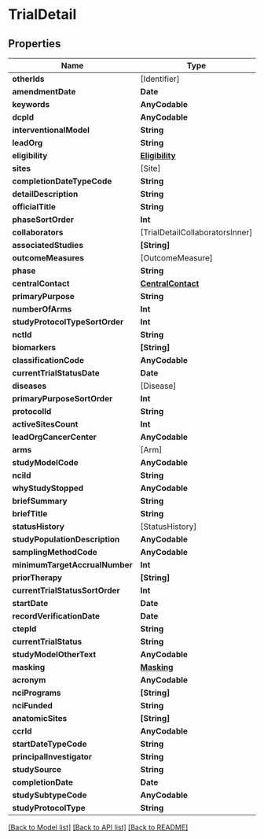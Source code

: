 # TrialDetail

## Properties
Name | Type | Description | Notes
------------ | ------------- | ------------- | -------------
**otherIds** | [Identifier] |  | [optional] 
**amendmentDate** | **Date** |  | [optional] 
**keywords** | **AnyCodable** |  | [optional] 
**dcpId** | **AnyCodable** |  | [optional] 
**interventionalModel** | **String** |  | [optional] 
**leadOrg** | **String** |  | [optional] 
**eligibility** | [**Eligibility**](Eligibility.md) |  | [optional] 
**sites** | [Site] |  | [optional] 
**completionDateTypeCode** | **String** |  | [optional] 
**detailDescription** | **String** |  | [optional] 
**officialTitle** | **String** |  | [optional] 
**phaseSortOrder** | **Int** |  | [optional] 
**collaborators** | [TrialDetailCollaboratorsInner] |  | [optional] 
**associatedStudies** | **[String]** |  | [optional] 
**outcomeMeasures** | [OutcomeMeasure] |  | [optional] 
**phase** | **String** |  | [optional] 
**centralContact** | [**CentralContact**](CentralContact.md) |  | [optional] 
**primaryPurpose** | **String** |  | [optional] 
**numberOfArms** | **Int** |  | [optional] 
**studyProtocolTypeSortOrder** | **Int** |  | [optional] 
**nctId** | **String** |  | [optional] 
**biomarkers** | **[String]** |  | [optional] 
**classificationCode** | **AnyCodable** |  | [optional] 
**currentTrialStatusDate** | **Date** |  | [optional] 
**diseases** | [Disease] |  | [optional] 
**primaryPurposeSortOrder** | **Int** |  | [optional] 
**protocolId** | **String** |  | [optional] 
**activeSitesCount** | **Int** |  | [optional] 
**leadOrgCancerCenter** | **AnyCodable** |  | [optional] 
**arms** | [Arm] |  | [optional] 
**studyModelCode** | **AnyCodable** |  | [optional] 
**nciId** | **String** |  | [optional] 
**whyStudyStopped** | **AnyCodable** |  | [optional] 
**briefSummary** | **String** |  | [optional] 
**briefTitle** | **String** |  | [optional] 
**statusHistory** | [StatusHistory] |  | [optional] 
**studyPopulationDescription** | **AnyCodable** |  | [optional] 
**samplingMethodCode** | **AnyCodable** |  | [optional] 
**minimumTargetAccrualNumber** | **Int** |  | [optional] 
**priorTherapy** | **[String]** |  | [optional] 
**currentTrialStatusSortOrder** | **Int** |  | [optional] 
**startDate** | **Date** |  | [optional] 
**recordVerificationDate** | **Date** |  | [optional] 
**ctepId** | **String** |  | [optional] 
**currentTrialStatus** | **String** |  | [optional] 
**studyModelOtherText** | **AnyCodable** |  | [optional] 
**masking** | [**Masking**](Masking.md) |  | [optional] 
**acronym** | **AnyCodable** |  | [optional] 
**nciPrograms** | **[String]** |  | [optional] 
**nciFunded** | **String** |  | [optional] 
**anatomicSites** | **[String]** |  | [optional] 
**ccrId** | **AnyCodable** |  | [optional] 
**startDateTypeCode** | **String** |  | [optional] 
**principalInvestigator** | **String** |  | [optional] 
**studySource** | **String** |  | [optional] 
**completionDate** | **Date** |  | [optional] 
**studySubtypeCode** | **AnyCodable** |  | [optional] 
**studyProtocolType** | **String** |  | [optional] 

[[Back to Model list]](../README.md#documentation-for-models) [[Back to API list]](../README.md#documentation-for-api-endpoints) [[Back to README]](../README.md)


